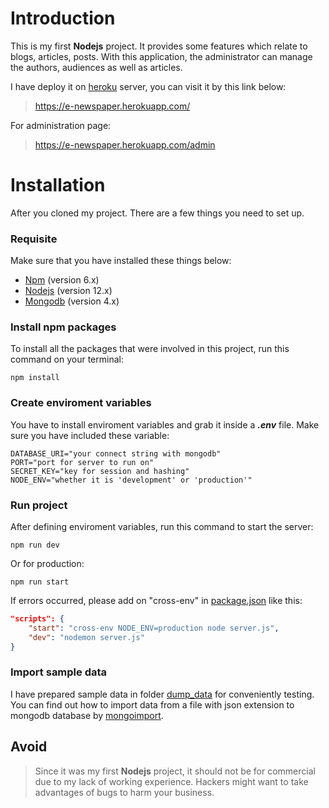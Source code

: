 # Introduction
This is my first __Nodejs__ project. It provides some features which relate to blogs, articles, posts. With this application, the administrator can manage the authors, audiences as well as articles.

I have deploy it on [heroku](http://heroku.com/) server, you can visit it by this link below:
> https://e-newspaper.herokuapp.com/

For administration page:
>https://e-newspaper.herokuapp.com/admin

# Installation
After you cloned my project. There are a few things you need to set up.

### Requisite
Make sure that you have installed these things below:
* [Npm](https://nodejs.org/en/) (version 6.x)
* [Nodejs](https://nodejs.org/en/) (version 12.x)
* [Mongodb](https://www.mongodb.com/) (version 4.x)

### Install npm packages
To install all the packages that were involved in this project, run this command on your terminal:

```shell
npm install
```

### Create enviroment variables
You have to install enviroment variables and grab it inside a __*.env*__ file. Make sure you have included these variable:

```
DATABASE_URI="your connect string with mongodb"
PORT="port for server to run on"
SECRET_KEY="key for session and hashing"
NODE_ENV="whether it is 'development' or 'production'"
```

### Run project
After defining enviroment variables, run this command to start the server:
```shell
npm run dev
```

Or for production:
```shell
npm run start
```

If errors occurred, please add on "cross-env" in [package.json](https://github.com/phatductran/nodejs_electronic_newspaper/blob/master/package.json) like this:
```json
"scripts": {
    "start": "cross-env NODE_ENV=production node server.js",
    "dev": "nodemon server.js"
}
``` 

### Import sample data
I have prepared sample data in folder [dump_data](https://github.com/phatductran/nodejs_electronic_newspaper/tree/master/dump_data) for conveniently testing.
You can find out how to import data from a file with json extension to mongodb database by [mongoimport](https://docs.mongodb.com/manual/reference/program/mongoimport/).

## Avoid
> Since it was my first __Nodejs__ project, it should not be for commercial due to my lack of working experience. Hackers might want to take advantages of bugs to harm your business.
